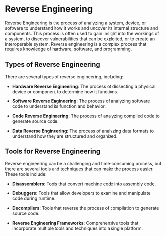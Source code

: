 # Reverse Engineering

Reverse Engineering is the process of analyzing a system, device, or software to understand how it works and uncover its internal structure and components. This process is often used to gain insight into the workings of a system, to discover vulnerabilities that can be exploited, or to create an interoperable system. Reverse engineering is a complex process that requires knowledge of hardware, software, and programming.

## Types of Reverse Engineering

There are several types of reverse engineering, including:

- **Hardware Reverse Engineering**: The process of dissecting a physical device or component to determine how it functions.

- **Software Reverse Engineering**: The process of analyzing software code to understand its function and behavior.

- **Code Reverse Engineering**: The process of analyzing compiled code to generate source code.

- **Data Reverse Engineering**: The process of analyzing data formats to understand how they are structured and organized.

## Tools for Reverse Engineering

Reverse engineering can be a challenging and time-consuming process, but there are several tools and techniques that can make the process easier. These tools include:

- **Disassemblers**: Tools that convert machine code into assembly code.

- **Debuggers**: Tools that allow developers to examine and manipulate code during runtime.

- **Decompilers**: Tools that reverse the process of compilation to generate source code.

- **Reverse Engineering Frameworks**: Comprehensive tools that incorporate multiple tools and techniques into a single platform.
